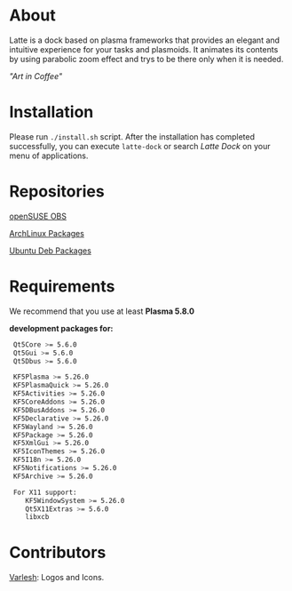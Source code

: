 About
=====
Latte is a dock based on plasma frameworks that provides an elegant and intuitive experience for your tasks and plasmoids. It animates its contents by using parabolic zoom effect and trys to be there only when it is needed.

*"Art in Coffee"*


Installation
============
Please run  ```./install.sh``` script.
After the installation has completed successfully, you can execute ```latte-dock``` or search *Latte Dock* on your menu of applications.

Repositories
===========

[openSUSE OBS](https://software.opensuse.org//download.html?project=home%3Aaudoban&package=latte-dock)

[ArchLinux Packages](https://www.archlinux.org/packages/?sort=&q=latte-dock)

[Ubuntu Deb Packages](https://github.com/ubuntuvibes/Debs)

Requirements
============
We recommend that you use at least **Plasma 5.8.0**

**development packages for:**
```bash
 Qt5Core >= 5.6.0
 Qt5Gui >= 5.6.0
 Qt5Dbus >= 5.6.0

 KF5Plasma >= 5.26.0
 KF5PlasmaQuick >= 5.26.0
 KF5Activities >= 5.26.0
 KF5CoreAddons >= 5.26.0
 KF5DBusAddons >= 5.26.0
 KF5Declarative >= 5.26.0
 KF5Wayland >= 5.26.0
 KF5Package >= 5.26.0
 KF5XmlGui >= 5.26.0
 KF5IconThemes >= 5.26.0
 KF5I18n >= 5.26.0
 KF5Notifications >= 5.26.0
 KF5Archive >= 5.26.0

 For X11 support:
    KF5WindowSystem >= 5.26.0
    Qt5X11Extras >= 5.6.0
    libxcb
```

Contributors
=============
[Varlesh](https://github.com/varlesh): Logos and Icons.
